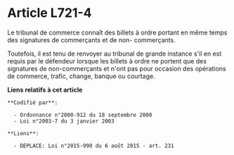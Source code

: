# Article L721-4

Le tribunal de commerce connaît des billets à ordre portant en même temps des signatures de commerçants et de non-
commerçants.

Toutefois, il est tenu de renvoyer au tribunal de grande instance s'il en est requis par le défendeur lorsque les billets à
ordre ne portent que des signatures de non-commerçants et n'ont pas pour occasion des opérations de commerce, trafic, change,
banque ou courtage.

**Liens relatifs à cet article**

	**Codifié par**:

	  - Ordonnance n°2000-912 du 18 septembre 2000
	  - Loi n°2003-7 du 3 janvier 2003

	**Liens**:

	  - DEPLACE: Loi n°2015-990 du 6 août 2015 - art. 231
